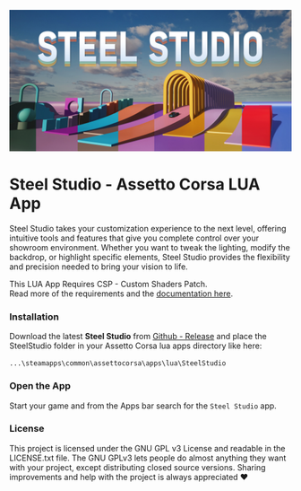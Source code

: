 ![banner](steelstudio_banner.jpg)

# Steel Studio - Assetto Corsa LUA App

Steel Studio takes your customization experience to the next level, offering intuitive tools and features that give you complete control over your showroom environment. Whether you want to tweak the lighting, modify the backdrop, or highlight specific elements, Steel Studio provides the flexibility and precision needed to bring your vision to life.

This LUA App Requires CSP - Custom Shaders Patch.\
Read more of the requirements and the [documentation here](https://steel89ita.github.io/steel-docs-ac/docs/intro).

### Installation

Download the latest **Steel Studio** from [Github - Release](https://github.com/steel89ita/ac_steel_studio/releases) and place the SteelStudio folder in your Assetto Corsa lua apps directory like here:
```
...\steamapps\common\assettocorsa\apps\lua\SteelStudio
```

### Open the App

Start your game and from the Apps bar search for the ```Steel Studio``` app.


### License

This project is licensed under the GNU GPL v3 License and readable in the LICENSE.txt file.
The GNU GPLv3 lets people do almost anything they want with your project, except distributing closed source versions.
Sharing improvements and help with the project is always appreciated ❤️
